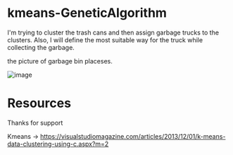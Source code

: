 # kmeans-GeneticAlgorithm
I'm trying to cluster the trash cans and then assign garbage trucks to the clusters. Also, I will define the most suitable way for the truck while collecting the garbage.


the picture of garbage bin placeses.

![image](https://user-images.githubusercontent.com/63093864/148657542-99beab10-5ea6-4e0d-ad27-fea5f2854d27.png)






# Resources
Thanks for support

Kmeans -> https://visualstudiomagazine.com/articles/2013/12/01/k-means-data-clustering-using-c.aspx?m=2
